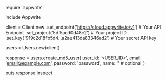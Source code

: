 require 'appwrite'

include Appwrite

client = Client.new
    .set_endpoint('https://cloud.appwrite.io/v1') # Your API Endpoint
    .set_project('5df5acd0d48c2') # Your project ID
    .set_key('919c2d18fb5d4...a2ae413da83346ad2') # Your secret API key

users = Users.new(client)

response = users.create_md5_user(
    user_id: '<USER_ID>',
    email: 'email@example.com',
    password: 'password',
    name: '<NAME>' # optional
)

puts response.inspect
